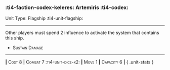 ### :ti4-faction-codex-keleres: **Artemiris** :ti4-codex:

Unit Type: Flagship :ti4-unit-flagship:

---

Other players must spend 2 influence to activate the system that contains this ship.

* <span style="font-variant:small-caps;">Sustain Damage</span> 

---

__|__ <span style="font-variant:small-caps;">Cost 8</span> __|__ <span style="font-variant:small-caps;">Combat 7 :ti4-unit-dice-x2:</span> __|__ <span style="font-variant:small-caps;">Move 1</span> __|__ <span style="font-variant:small-caps;">Capacity 6</span> __|__
{ .unit-stats }
